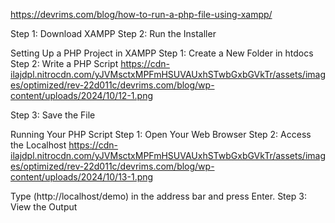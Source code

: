 https://devrims.com/blog/how-to-run-a-php-file-using-xampp/


Step 1: Download XAMPP
Step 2: Run the Installer


Setting Up a PHP Project in XAMPP
Step 1: Create a New Folder in htdocs
Step 2: Write a PHP Script
https://cdn-ilajdpl.nitrocdn.com/yJVMsctxMPFmHSUVAUxhSTwbGxbGVkTr/assets/images/optimized/rev-22d011c/devrims.com/blog/wp-content/uploads/2024/10/12-1.png

Step 3: Save the File


Running Your PHP Script
Step 1: Open Your Web Browser
Step 2: Access the Localhost
https://cdn-ilajdpl.nitrocdn.com/yJVMsctxMPFmHSUVAUxhSTwbGxbGVkTr/assets/images/optimized/rev-22d011c/devrims.com/blog/wp-content/uploads/2024/10/13-1.png

Type (http://localhost/demo) in the address bar and press Enter.
Step 3: View the Output